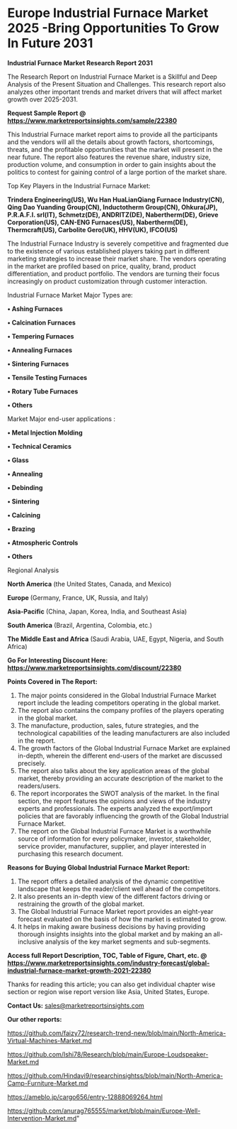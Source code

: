 # Europe Industrial Furnace Market 2025 -Bring Opportunities To Grow In Future 2031

<strong>Industrial Furnace Market Research Report 2031</strong>

The Research Report on Industrial Furnace Market is a Skillful and Deep Analysis of the Present Situation and Challenges. This research report also analyzes other important trends and market drivers that will affect market growth over 2025-2031.

<strong>Request Sample Report @ <a href=https://www.marketreportsinsights.com/sample/22380>https://www.marketreportsinsights.com/sample/22380</a></strong>

This Industrial Furnace market report aims to provide all the participants and the vendors will all the details about growth factors, shortcomings, threats, and the profitable opportunities that the market will present in the near future. The report also features the revenue share, industry size, production volume, and consumption in order to gain insights about the politics to contest for gaining control of a large portion of the market share.

Top Key Players in the Industrial Furnace Market:

<strong>Trindera Engineering(US), Wu Han HuaLianQiang Furnace Industry(CN), Qing Dao Yuanding Group(CN), Inductotherm Group(CN), Ohkura(JP), P.R.A.F.I. srl(IT), Schmetz(DE), ANDRITZ(DE), Nabertherm(DE), Grieve Corporation(US), CAN-ENG Furnaces(US), Nabertherm(DE), Thermcraft(US), Carbolite Gero(UK), HHV(UK), IFCO(US)</strong>

The Industrial Furnace Industry is severely competitive and fragmented due to the existence of various established players taking part in different marketing strategies to increase their market share. The vendors operating in the market are profiled based on price, quality, brand, product differentiation, and product portfolio. The vendors are turning their focus increasingly on product customization through customer interaction.

Industrial Furnace Market Major Types are:

<strong>• Ashing Furnaces

• Calcination Furnaces

• Tempering Furnaces

• Annealing Furnaces

• Sintering Furnaces

• Tensile Testing Furnaces

• Rotary Tube Furnaces

• Others</strong>

Market Major end-user applications :

<strong>• Metal Injection Molding

• Technical Ceramics

• Glass

• Annealing

• Debinding

• Sintering

• Calcining

• Brazing

• Atmospheric Controls

• Others</strong>

Regional Analysis

</u><strong><b>North America</b></strong> (the United States, Canada, and Mexico)

<strong><b>Europe </b></strong>(Germany, France, UK, Russia, and Italy)

<strong><b>Asia-Pacific</b></strong> (China, Japan, Korea, India, and Southeast Asia)

<strong><b>South America</b></strong> (Brazil, Argentina, Colombia, etc.)

<strong><b>The Middle East and Africa</b></strong> (Saudi Arabia, UAE, Egypt, Nigeria, and South Africa)

<strong>Go For Interesting Discount Here: <a href=https://www.marketreportsinsights.com/discount/22380>https://www.marketreportsinsights.com/discount/22380</a></strong>

<strong>Points Covered in The Report:</strong>
<ol>
  <li>The major points considered in the Global Industrial Furnace Market report include the leading competitors operating in the global market.</li>
  <li>The report also contains the company profiles of the players operating in the global market.</li>
  <li>The manufacture, production, sales, future strategies, and the technological capabilities of the leading manufacturers are also included in the report.</li>
  <li>The growth factors of the Global Industrial Furnace Market are explained in-depth, wherein the different end-users of the market are discussed precisely.</li>
  <li>The report also talks about the key application areas of the global market, thereby providing an accurate description of the market to the readers/users.</li>
  <li>The report incorporates the SWOT analysis of the market. In the final section, the report features the opinions and views of the industry experts and professionals. The experts analyzed the export/import policies that are favorably influencing the growth of the Global Industrial Furnace Market.</li>
  <li>The report on the Global Industrial Furnace Market is a worthwhile source of information for every policymaker, investor, stakeholder, service provider, manufacturer, supplier, and player interested in purchasing this research document.</li>
</ol>
<strong>Reasons for Buying Global Industrial Furnace Market Report:</strong>

<ol>
  <li>The report offers a detailed analysis of the dynamic competitive landscape that keeps the reader/client well ahead of the competitors.</li>
  <li>It also presents an in-depth view of the different factors driving or restraining the growth of the global market.</li>
  <li>The Global Industrial Furnace Market report provides an eight-year forecast evaluated on the basis of how the market is estimated to grow.</li>
  <li>It helps in making aware business decisions by having providing thorough insights insights into the global market and by making an all-inclusive analysis of the key market segments and sub-segments.</li>
</ol>
<strong>Access full Report Description, TOC, Table of Figure, Chart, etc. @ <a href=https://www.marketreportsinsights.com/industry-forecast/global-industrial-furnace-market-growth-2021-22380>https://www.marketreportsinsights.com/industry-forecast/global-industrial-furnace-market-growth-2021-22380</a></strong>


Thanks for reading this article; you can also get individual chapter wise section or region wise report version like Asia, United States, Europe.

<strong>Contact Us:</strong>
sales@marketreportsinsights.com

<strong>Our other reports:</strong>

<a href=https://github.com/faizy72/research-trend-new/blob/main/North-America-Virtual-Machines-Market.md>https://github.com/faizy72/research-trend-new/blob/main/North-America-Virtual-Machines-Market.md</a>

<a href=https://github.com/Ishi78/Research/blob/main/Europe-Loudspeaker-Market.md>https://github.com/Ishi78/Research/blob/main/Europe-Loudspeaker-Market.md</a>

<a href=https://github.com/Hindavi9/researchinsightss/blob/main/North-America-Camp-Furniture-Market.md>https://github.com/Hindavi9/researchinsightss/blob/main/North-America-Camp-Furniture-Market.md</a>

<a href=https://ameblo.jp/cargo656/entry-12888069264.html>https://ameblo.jp/cargo656/entry-12888069264.html</a>

<a href=https://github.com/anurag765555/market/blob/main/Europe-Well-Intervention-Market.md>https://github.com/anurag765555/market/blob/main/Europe-Well-Intervention-Market.md</a>"
